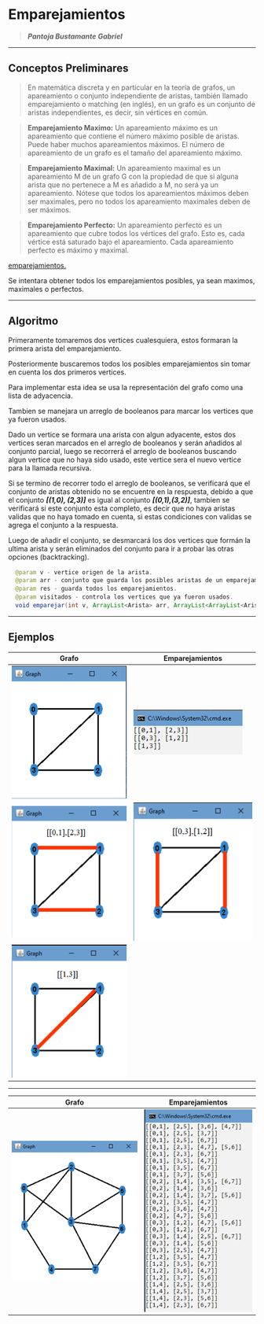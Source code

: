 # Emparejamientos

> ***Pantoja Bustamante Gabriel***

<hr>

## Conceptos Preliminares

> En matemática discreta y en particular en la teoría de grafos, un apareamiento o conjunto independiente de aristas, también llamado emparejamiento o matching (en inglés), en un grafo es un conjunto de aristas independientes, es decir, sin vértices en común.

> **Emparejamiento Maximo:** Un apareamiento máximo es un apareamiento que contiene el número máximo posible de aristas. Puede haber muchos apareamientos máximos. El número de apareamiento de un grafo es el tamaño del apareamiento máximo.

> **Emparejamiento Maximal:** Un apareamiento maximal es un apareamiento M de un grafo G con la propiedad de que si alguna arista que no pertenece a M es añadido a M, no será ya un apareamiento. Nótese que todos los apareamientos máximos deben ser maximales, pero no todos los apareamiento maximales deben de ser máximos.

> **Emparejamiento Perfecto:** Un apareamiento perfecto es un apareamiento que cubre todos los vértices del grafo. Esto es, cada vértice está saturado bajo el apareamiento. Cada apareamiento perfecto es máximo y maximal.

[emparejamientos.](https://es.wikipedia.org/wiki/Apareamiento_(teor%C3%ADa_de_grafos))

Se intentara obtener todos los emparejamientos posibles, ya sean maximos, maximales o perfectos.

<hr>

## Algoritmo

Primeramente tomaremos dos vertices cualesquiera, estos formaran la primera arista del emparejamiento.

Posteriormente buscaremos todos los posibles emparejamientos sin tomar en cuenta los dos primeros vertices.

Para implementar esta idea se usa la representación del grafo como una lista de adyacencia.

Tambien se manejara un arreglo de booleanos para marcar los vertices que ya fueron usados.

Dado un vertice se formara una arista con algun adyacente, estos dos vertices seran marcados en el arreglo de booleanos y serán añadidos al conjunto parcial, luego se recorrerá el arreglo de booleanos buscando algun vertice que no haya sido usado, este vertice sera el nuevo vertice para la llamada recursiva.

Si se termino de recorrer todo el arreglo de booleanos, se verificará que el conjunto de aristas obtenido no se encuentre en la respuesta, debido a que el conjunto ***[(1,0), (2,3)]*** es igual al conjunto ***[(0,1),(3,2)]***, tambien se verificará si este conjunto esta completo, es decir que no haya aristas validas que no haya tomado en cuenta, si estas condiciones con validas se agrega el conjunto a la respuesta.

Luego de añadir el conjunto, se desmarcará los dos vertices que formán la ultima arista y serán eliminados del conjunto para ir a probar las otras opciones (backtracking).

```java
  @param v - vertice origen de la arista.
  @param arr - conjunto que guarda los posibles aristas de un emparejamiento.
  @param res - guarda todos los emparejamientos.
  @param visitados - controla los vertices que ya fueron usados.
  void emparejar(int v, ArrayList<Arista> arr, ArrayList<ArrayList<Arista>> res, boolean[] visitados)
```

<hr>

## Ejemplos

|<center>Grafo</center>|<center>Emparejamientos</center>
|----------------------|---------------------------------|
|![grafo](./assets/grafo.png)|![](./assets/emp1.png)|
|![](./assets/result1.png)|![](./assets/result2.png)|
|![](./assets/result3.png)|

<hr>

|<center>Grafo</center>|<center>Emparejamientos</center>|
|----------------------|--------------------------------|
|![](./assets/grafo2.png)|![](./assets/emp2.png)|










